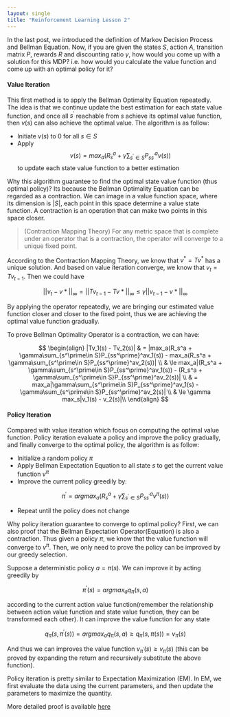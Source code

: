```yaml
---
layout: single
title: "Reinforcement Learning Lesson 2"
---
```

In the last post, we introduced the definition of Markov Decision Process and Bellman Equation. Now, if you are given the states $S$, action $A$, transition matrix $P$, rewards $R$ and discounting ratio $\gamma$, how would you come up with a solution for this MDP? i.e. how would you calculate the value function and come up with an optimal policy for it?

#### Value Iteration
This first method is to apply the Bellman Optimality Equation repeatedly. The idea is that we continue update the best estimation for each state value function, and once all $s^\prime$ reachable from $s$ achieve its optimal value function, then $v(s)$ can also achieve the optimal value. The algorithm is as follow:
* Initiate $v(s)$ to 0 for all $s\in S$
* Apply
$$v(s) = max_a(R_s^a + \gamma\sum_{s^\prime\in S}P_{ss^\prime}^av(s))$$
to update each state value function to a better estimation

Why this algorithm guarantee to find the optimal state value function (thus optimal policy)? Its because the Bellman Optimality Equation can be regarded as a contraction. We can image in a value function space, where its dimension is $|S|$, each point in this space determine a value state function. A contraction is an operation that can make two points in this space closer.
> (Contraction Mapping Theory) For any metric space that is complete under an operator that is a contraction, the operator will converge to a unique fixed point.

According to the Contraction Mapping Theory, we know that $v^\ast=Tv^\ast$ has a unique solution. And based on value iteration converge, we know that $v_{t}=Tv_{t-1}$. Then we could have

$$
||v_t - v\ast||_\infty = ||Tv_{t-1} - Tv\ast||_\infty \le \gamma ||v_{t-1} - v\ast||_\infty
$$

By applying the operator repeatedly, we are bringing our estimated value function closer and closer to the fixed point, thus we are achieving the optimal value function gradually.

To prove Bellman Optimality Operator is a contraction, we can have:

$$
\begin{align}
|Tv_1(s) - Tv_2(s)|
& = |max_a(R_s^a + \gamma\sum_{s^\prime\in S}P_{ss^\prime}^av_1(s)) - max_a(R_s^a + \gamma\sum_{s^\prime\in S}P_{ss^\prime}^av_2(s))| \\
& \le max_a|(R_s^a + \gamma\sum_{s^\prime\in S}P_{ss^\prime}^av_1(s)) - (R_s^a + \gamma\sum_{s^\prime\in S}P_{ss^\prime}^av_2(s))| \\
& = max_a|\gamma\sum_{s^\prime\in S}P_{ss^\prime}^av_1(s) - \gamma\sum_{s^\prime\in S}P_{ss^\prime}^av_2(s)| \\
& \le \gamma max_s|v_1(s) - v_2(s)|\\
\end{align}
$$

#### Policy Iteration
Compared with value iteration which focus on computing the optimal value function. Policy iteration evaluate a policy and improve the policy gradually, and finally converge to the optimal policy, the algorithm is as follow:
* Initialize a random policy $\pi$
* Apply Bellman Expectation Equation to all state $s$ to get the current value function $v^\pi$
* Improve the current policy greedily by:

$$\pi^\prime = argmax_a (R_s^a + \gamma \sum_{s^\prime\in S}P_{ss^\prime}^av^\pi(s))$$

* Repeat until the policy does not change

Why policy iteration guarantee to converge to optimal policy? First, we can also proof that the Bellman Expectation Operator(Equation) is also a contraction. Thus given a policy $\pi$, we know that the value function will converge to $v^\pi$. Then, we only need to prove the policy can be improved by our greedy selection.

Suppose a deterministic policy $a = \pi(s)$. We can improve it by acting greedily by

$$\pi^\prime(s) = argmax_aq_\pi(s, a)$$

according to the current action value function(remember the relationship between action value function and state value function, they can be transformed each other). It can improve the value function for any state

$$q_\pi(s, \pi^\prime(s)) = argmax_a q_\pi(s, a) \ge q_\pi(s, \pi(s)) = v_\pi(s)$$

And thus we can improves the value function $v_{\pi^\prime}(s) \ge v_\pi(s)$ (this can be proved by expanding the return and recursively substitute the above function).

Policy iteration is pretty similar to Expectation Maximization (EM). In EM, we first evaluate the data using the current parameters, and then update the parameters to maximize the quantity.

More detailed proof is available [here](http://www.cs.cmu.edu/afs/cs/academic/class/15780-s16/www/slides/mdps.pdf)

